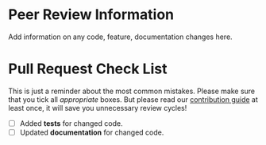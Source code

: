 # Peer Review Information

Add information on any code, feature, documentation changes here.

# Pull Request Check List

This is just a reminder about the most common mistakes.
Please make sure that you tick all *appropriate* boxes.
But please read our [contribution guide](https://github.com/Unity-Technologies/dataset-insights/blob/master/CONTRIBUTING.md)
at least once, it will save you unnecessary review cycles!

- [ ] Added **tests** for changed code.
- [ ] Updated **documentation** for changed code.
